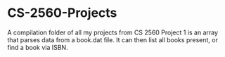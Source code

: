 # CS-2560-Projects
A compilation folder of all my projects from CS 2560
Project 1 is an array that parses data from a book.dat file. It can then list all books present, or find a book via ISBN.


